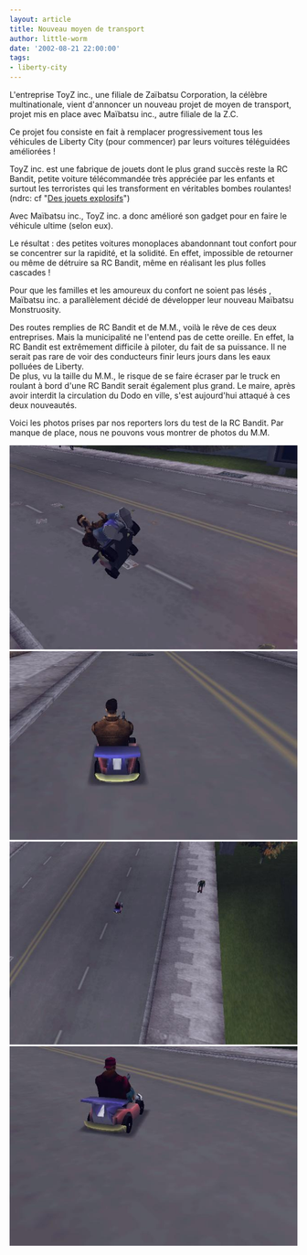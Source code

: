 ```yaml
---
layout: article
title: Nouveau moyen de transport
author: little-worm
date: '2002-08-21 22:00:00'
tags:
- liberty-city
---
```


L'entreprise ToyZ inc., une filiale de Zaïbatsu Corporation, la célèbre multinationale, vient d'annoncer un nouveau projet de moyen de transport, projet mis en place avec Maïbatsu inc., autre filiale de la Z.C.

Ce projet fou consiste en fait à remplacer progressivement tous les véhicules de Liberty City (pour commencer) par leurs voitures téléguidées améliorées !

ToyZ inc. est une fabrique de jouets dont le plus grand succès reste la RC Bandit, petite voiture télécommandée très appréciée par les enfants et surtout les terroristes qui les transforment en véritables bombes roulantes! (ndrc: cf "[Des jouets explosifs](/2002/08/17/des-jouets-explosifs/)")

Avec Maïbatsu inc., ToyZ inc. a donc amélioré son gadget pour en faire le véhicule ultime (selon eux).

Le résultat : des petites voitures monoplaces abandonnant tout confort pour se concentrer sur la rapidité, et la solidité. En effet, impossible de retourner ou même de détruire sa RC Bandit, même en réalisant les plus folles cascades !

Pour que les familles et les amoureux du confort ne soient pas lésés , Maïbatsu inc. a parallèlement décidé de développer leur nouveau Maïbatsu Monstruosity.

Des routes remplies de RC Bandit et de M.M., voilà le rêve de ces deux entreprises. Mais la municipalité ne l'entend pas de cette oreille. En effet, la RC Bandit est extrêmement difficile à piloter, du fait de sa puissance. Il ne serait pas rare de voir des conducteurs finir leurs jours dans les eaux polluées de Liberty.  
De plus, vu la taille du M.M., le risque de se faire écraser par le truck en roulant à bord d'une RC Bandit serait également plus grand. Le maire, après avoir interdit la circulation du Dodo en ville, s'est aujourd'hui attaqué à ces deux nouveautés.

Voici les photos prises par nos reporters lors du test de la RC Bandit. Par manque de place, nous ne pouvons vous montrer de photos du M.M.

![](/content/images/v1/user6/RCbandit1.jpg)
![](/content/images/v1/user6/RCbandit2.jpg)
![](/content/images/v1/user6/RCbandit3.jpg)
![](/content/images/v1/user6/RCbandit4.jpg)

<!--kg-card-end: markdown-->
